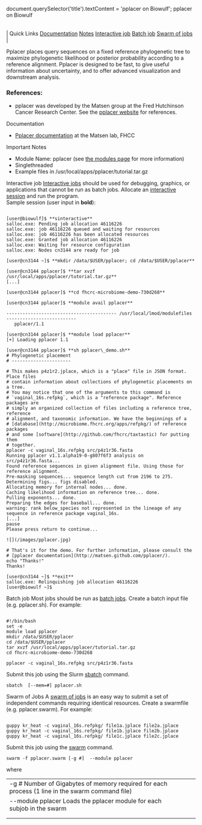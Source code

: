 

document.querySelector('title').textContent = 'pplacer on Biowulf';
pplacer on Biowulf


|  |
| --- |
| 
Quick Links
[Documentation](#doc)
[Notes](#notes)
[Interactive job](#int) 
[Batch job](#sbatch) 
[Swarm of jobs](#swarm) 
 |



Pplacer places query sequences on a fixed reference phylogenetic tree to maximize phylogenetic likelihood or posterior probability 
according to a reference alignment. Pplacer is designed to be fast, to give useful information about uncertainty, and to offer advanced 
visualization and downstream analysis.



### References:


* pplacer was developed by the Matsen group at the Fred Hutchinson Cancer Research Center. See the [pplacer website](http://matsen.fhcrc.org/pplacer/) 
for references.


Documentation
* [Pplacer documentation](http://matsen.fhcrc.org/pplacer/) at the Matsen lab, FHCC


Important Notes
* Module Name: pplacer (see [the modules page](/apps/modules.html) for more information)
* Singlethreaded
* Example files in /usr/local/apps/pplacer/tutorial.tar.gz



Interactive job
[Interactive jobs](/docs/userguide.html#int) should be used for debugging, graphics, or applications that cannot be run as batch jobs.
Allocate an [interactive session](/docs/userguide.html#int) and run the program.   
Sample session (user input in **bold**):



```

[user@biowulf]$ **sinteractive**
salloc.exe: Pending job allocation 46116226
salloc.exe: job 46116226 queued and waiting for resources
salloc.exe: job 46116226 has been allocated resources
salloc.exe: Granted job allocation 46116226
salloc.exe: Waiting for resource configuration
salloc.exe: Nodes cn3144 are ready for job

[user@cn3144 ~]$ **mkdir /data/$USER/pplacer; cd /data/$USER/pplacer**

[user@cn3144 pplacer]$ **tar xvzf /usr/local/apps/pplacer/tutorial.tar.gz**
[...]

[user@cn3144 pplacer]$ **cd fhcrc-microbiome-demo-730d268**

[user@cn3144 pplacer]$ **module avail pplacer**

----------------------------------------- /usr/local/lmod/modulefiles --------------------------
   pplacer/1.1

[user@cn3144 pplacer]$ **module load pplacer**
[+] Loading pplacer 1.1

[user@cn3144 pplacer]$ **sh pplacer\_demo.sh**
# Phylogenetic placement
# ----------------------

# This makes p4z1r2.jplace, which is a "place" file in JSON format.  Place files
# contain information about collections of phylogenetic placements on a tree.
# You may notice that one of the arguments to this command is
# `vaginal_16s.refpkg`, which is a "reference package". Reference packages are
# simply an organized collection of files including a reference tree, reference
# alignment, and taxonomic information. We have the beginnings of a
# [database](http://microbiome.fhcrc.org/apps/refpkg/) of reference packages
# and some [software](http://github.com/fhcrc/taxtastic) for putting them
# together.
pplacer -c vaginal_16s.refpkg src/p4z1r36.fasta
Running pplacer v1.1.alpha19-0-g807f6f3 analysis on src/p4z1r36.fasta...
Found reference sequences in given alignment file. Using those for reference alignment.
Pre-masking sequences... sequence length cut from 2196 to 275.
Determining figs... figs disabled.
Allocating memory for internal nodes... done.
Caching likelihood information on reference tree... done.
Pulling exponents... done.
Preparing the edges for baseball... done.
warning: rank below_species not represented in the lineage of any sequence in reference package vaginal_16s.
[...]
pause
Please press return to continue...

![](/images/pplacer.jpg)

# That's it for the demo. For further information, please consult the
# [pplacer documentation](http://matsen.github.com/pplacer/).
echo "Thanks!"
Thanks!

[user@cn3144 ~]$ **exit**
salloc.exe: Relinquishing job allocation 46116226
[user@biowulf ~]$

```


Batch job
Most jobs should be run as [batch jobs](/docs/userguide.html#submit).
Create a batch input file (e.g. pplacer.sh). For example:



```

#!/bin/bash
set -e
module load pplacer
mkdir /data/$USER/pplacer
cd /data/$USER/pplacer
tar xvzf /usr/local/apps/pplacer/tutorial.tar.gz
cd fhcrc-microbiome-demo-730d268

pplacer -c vaginal_16s.refpkg src/p4z1r36.fasta

```

Submit this job using the Slurm [sbatch](/docs/userguide.html) command.



```
sbatch  [--mem=#] pplacer.sh
```

Swarm of Jobs 
A [swarm of jobs](/apps/swarm.html) is an easy way to submit a set of independent commands requiring identical resources.
Create a swarmfile (e.g. pplacer.swarm). For example:



```

guppy kr_heat -c vaginal_16s.refpkg/ file1a.jplace file2a.jplace
guppy kr_heat -c vaginal_16s.refpkg/ file1b.jplace file2b.jplace
guppy kr_heat -c vaginal_16s.refpkg/ file1c.jplace file2c.jplace

```

Submit this job using the [swarm](/apps/swarm.html) command.



```
swarm -f pplacer.swarm [-g #]  --module pplacer
```

where


|  |  |  |  |
| --- | --- | --- | --- |
| -g *#*  Number of Gigabytes of memory required for each process (1 line in the swarm command file)
 | --module pplacer Loads the pplacer module for each subjob in the swarm 
 | |
 | |








